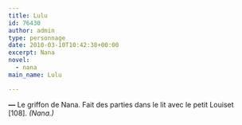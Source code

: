 ```yaml
---
title: Lulu
id: 76430
author: admin
type: personnage
date: 2010-03-10T10:42:38+00:00
excerpt: Nana
novel:
  - nana
main_name: Lulu

---
```

**—** Le griffon de Nana. Fait des parties dans le lit avec le petit Louiset [108]. _(Nana.)_